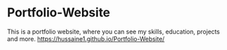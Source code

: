# Portfolio-Website
This is a portfolio website, where you can see my skills, education, projects and more.
https://hussaine1.github.io/Portfolio-Website/
